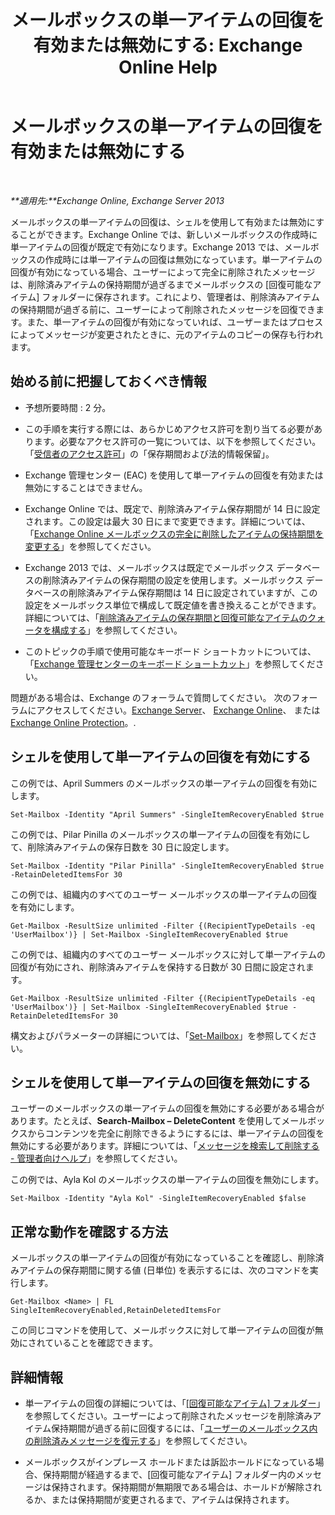 ﻿---
title: 'メールボックスの単一アイテムの回復を有効または無効にする: Exchange Online Help'
TOCTitle: メールボックスの単一アイテムの回復を有効または無効にする
ms:assetid: 2e7f1bcd-8395-45ad-86ce-22868bd46af0
ms:mtpsurl: https://technet.microsoft.com/ja-jp/library/Ee633460(v=EXCHG.150)
ms:contentKeyID: 54651677
ms.date: 05/22/2018
mtps_version: v=EXCHG.150
ms.translationtype: HT
---

# メールボックスの単一アイテムの回復を有効または無効にする

 

_**適用先:**Exchange Online, Exchange Server 2013_

メールボックスの単一アイテムの回復は、シェルを使用して有効または無効にすることができます。Exchange Online では、新しいメールボックスの作成時に単一アイテムの回復が既定で有効になります。Exchange 2013 では、メールボックスの作成時には単一アイテムの回復は無効になっています。単一アイテムの回復が有効になっている場合、ユーザーによって完全に削除されたメッセージは、削除済みアイテムの保持期間が過ぎるまでメールボックスの \[回復可能なアイテム\] フォルダーに保存されます。これにより、管理者は、削除済みアイテムの保持期間が過ぎる前に、ユーザーによって削除されたメッセージを回復できます。また、単一アイテムの回復が有効になっていれば、ユーザーまたはプロセスによってメッセージが変更されたときに、元のアイテムのコピーの保存も行われます。

## 始める前に把握しておくべき情報

  - 予想所要時間 : 2 分。

  - この手順を実行する際には、あらかじめアクセス許可を割り当てる必要があります。必要なアクセス許可の一覧については、以下を参照してください。「[受信者のアクセス許可](recipients-permissions-exchange-2013-help.md)」の「保存期間および法的情報保留」。

  - Exchange 管理センター (EAC) を使用して単一アイテムの回復を有効または無効にすることはできません。

  - Exchange Online では、既定で、削除済みアイテム保存期間が 14 日に設定されます。この設定は最大 30 日にまで変更できます。詳細については、「[Exchange Online メールボックスの完全に削除したアイテムの保持期間を変更する](https://technet.microsoft.com/ja-jp/library/dn163584\(v=exchg.150\))」を参照してください。

  - Exchange 2013 では、メールボックスは既定でメールボックス データベースの削除済みアイテムの保存期間の設定を使用します。メールボックス データベースの削除済みアイテム保存期間は 14 日に設定されていますが、この設定をメールボックス単位で構成して既定値を書き換えることができます。詳細については、「[削除済みアイテムの保存期間と回復可能なアイテムのクォータを構成する](configure-deleted-item-retention-and-recoverable-items-quotas-exchange-2013-help.md)」を参照してください。

  - このトピックの手順で使用可能なキーボード ショートカットについては、「[Exchange 管理センターのキーボード ショートカット](keyboard-shortcuts-in-the-exchange-admin-center-exchange-online-protection-help.md)」を参照してください。

問題がある場合は、Exchange のフォーラムで質問してください。 次のフォーラムにアクセスしてください。[Exchange Server](https://go.microsoft.com/fwlink/p/?linkid=60612)、 [Exchange Online](https://go.microsoft.com/fwlink/p/?linkid=267542)、 または [Exchange Online Protection](https://go.microsoft.com/fwlink/p/?linkid=285351)。.

## シェルを使用して単一アイテムの回復を有効にする

この例では、April Summers のメールボックスの単一アイテムの回復を有効にします。

    Set-Mailbox -Identity "April Summers" -SingleItemRecoveryEnabled $true

この例では、Pilar Pinilla のメールボックスの単一アイテムの回復を有効にして、削除済みアイテムの保存日数を 30 日に設定します。

    Set-Mailbox -Identity "Pilar Pinilla" -SingleItemRecoveryEnabled $true -RetainDeletedItemsFor 30

この例では、組織内のすべてのユーザー メールボックスの単一アイテムの回復を有効にします。

    Get-Mailbox -ResultSize unlimited -Filter {(RecipientTypeDetails -eq 'UserMailbox')} | Set-Mailbox -SingleItemRecoveryEnabled $true

この例では、組織内のすべてのユーザー メールボックスに対して単一アイテムの回復が有効にされ、削除済みアイテムを保持する日数が 30 日間に設定されます。

    Get-Mailbox -ResultSize unlimited -Filter {(RecipientTypeDetails -eq 'UserMailbox')} | Set-Mailbox -SingleItemRecoveryEnabled $true -RetainDeletedItemsFor 30

構文およびパラメーターの詳細については、「[Set-Mailbox](https://technet.microsoft.com/ja-jp/library/bb123981\(v=exchg.150\))」を参照してください。

## シェルを使用して単一アイテムの回復を無効にする

ユーザーのメールボックスの単一アイテムの回復を無効にする必要がある場合があります。たとえば、**Search-Mailbox – DeleteContent** を使用してメールボックスからコンテンツを完全に削除できるようにするには、単一アイテムの回復を無効にする必要があります。詳細については、「[メッセージを検索して削除する - 管理者向けヘルプ](search-for-and-delete-messages-admin-help-exchange-2013-help.md)」を参照してください。

この例では、Ayla Kol のメールボックスの単一アイテムの回復を無効にします。

    Set-Mailbox -Identity "Ayla Kol" -SingleItemRecoveryEnabled $false

## 正常な動作を確認する方法

メールボックスの単一アイテムの回復が有効になっていることを確認し、削除済みアイテムの保存期間に関する値 (日単位) を表示するには、次のコマンドを実行します。

    Get-Mailbox <Name> | FL SingleItemRecoveryEnabled,RetainDeletedItemsFor

この同じコマンドを使用して、メールボックスに対して単一アイテムの回復が無効にされていることを確認できます。

## 詳細情報

  - 単一アイテムの回復の詳細については、「[\[回復可能なアイテム\] フォルダー](recoverable-items-folder-exchange-2013-help.md)」を参照してください。ユーザーによって削除されたメッセージを削除済みアイテム保持期間が過ぎる前に回復するには、「[ユーザーのメールボックス内の削除済みメッセージを復元する](recover-deleted-messages-in-a-user-s-mailbox-exchange-2013-help.md)」を参照してください。

  - メールボックスがインプレース ホールドまたは訴訟ホールドになっている場合、保持期間が経過するまで、\[回復可能なアイテム\] フォルダー内のメッセージは保持されます。保持期間が無期限である場合は、ホールドが解除されるか、または保持期間が変更されるまで、アイテムは保持されます。

